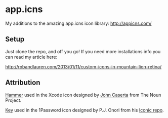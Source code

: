 app.icns
========

My additions to the amazing app.icns icon library: http://appicns.com/

## Setup

Just clone the repo, and off you go! If you need more installations info you can read my article here:

http://robandlauren.com/2013/01/11/custom-icons-in-mountain-lion-retina/

## Attribution

[Hammer](http://thenounproject.com/noun/hammer/#icon-No1306) used in the Xcode icon designed by [John Caserta](http://thenounproject.com/johncaserta) from The Noun Project.

[Key](https://github.com/somerandomdude/Iconic/blob/master/vector/optimized/key_fill.svg) used in the 1Password icon designed by P.J. Onori from his [Iconic repo](https://github.com/somerandomdude/Iconic).
